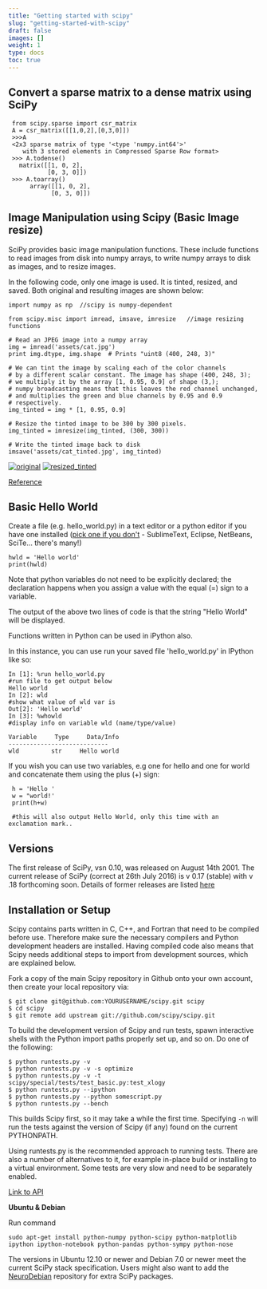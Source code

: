 ```yaml
---
title: "Getting started with scipy"
slug: "getting-started-with-scipy"
draft: false
images: []
weight: 1
type: docs
toc: true
---
```


## Convert a sparse matrix to a dense matrix using SciPy
     from scipy.sparse import csr_matrix
     A = csr_matrix([[1,0,2],[0,3,0]])
     >>>A
     <2x3 sparse matrix of type '<type 'numpy.int64'>'
        with 3 stored elements in Compressed Sparse Row format>
     >>> A.todense()
       matrix([[1, 0, 2],
               [0, 3, 0]])
     >>> A.toarray()
          array([[1, 0, 2],
                [0, 3, 0]])



## Image Manipulation using Scipy (Basic Image resize)
SciPy provides basic image manipulation functions. These include functions to read images from disk into numpy arrays, to write numpy arrays to disk as images, and to resize images.

In the following code, only one image is used. It is tinted, resized, and saved. Both original and resulting images are shown below:  

    import numpy as np  //scipy is numpy-dependent

    from scipy.misc import imread, imsave, imresize   //image resizing functions
    
    # Read an JPEG image into a numpy array
    img = imread('assets/cat.jpg')
    print img.dtype, img.shape  # Prints "uint8 (400, 248, 3)"
    
    # We can tint the image by scaling each of the color channels
    # by a different scalar constant. The image has shape (400, 248, 3);
    # we multiply it by the array [1, 0.95, 0.9] of shape (3,);
    # numpy broadcasting means that this leaves the red channel unchanged,
    # and multiplies the green and blue channels by 0.95 and 0.9
    # respectively.
    img_tinted = img * [1, 0.95, 0.9]
    
    # Resize the tinted image to be 300 by 300 pixels.
    img_tinted = imresize(img_tinted, (300, 300))
    
    # Write the tinted image back to disk
    imsave('assets/cat_tinted.jpg', img_tinted)


[![original][1]][1]  [![resized_tinted][2]][2]

[Reference][3]


  [1]: http://i.stack.imgur.com/K16nx.jpg
  [2]: http://i.stack.imgur.com/RP5UX.jpg
  [3]: http://cs231n.github.io/python-numpy-tutorial/#scipy

## Basic Hello World
Create a file (e.g. hello_world.py) in a text editor or a python editor if you have one installed ([pick one if you don't][1] - SublimeText, Eclipse, NetBeans, SciTe... there's many!)

    hwld = 'Hello world'
    print(hwld)

Note that python variables do not need to be explicitly declared; the declaration happens when you assign a value with the equal (=) sign to a variable. 

The output of the above two lines of code is that the string "Hello World" will be displayed.

Functions written in Python can be used in iPython also.

In this instance, you can use run your saved file 'hello_world.py' in IPython like so:

    In [1]: %run hello_world.py  
    #run file to get output below
    Hello world
    In [2]: wld   
    #show what value of wld var is
    Out[2]: 'Hello world'
    In [3]: %whowld  
    #display info on variable wld (name/type/value)
    
    Variable     Type     Data/Info
    ----------------------------
    wld         str     Hello world

If you wish you can use two variables, e.g one for hello and one for world and concatenate them using the plus (+) sign:

     h = 'Hello '
     w = "world!'
     print(h+w)

     #this will also output Hello World, only this time with an exclamation mark..


   

  [1]: https://wiki.python.org/moin/PythonEditors

## Versions
The first release of SciPy, vsn 0.10, was released on August 14th 2001. The current release of SciPy (correct at 26th July 2016) is v 0.17 (stable) with v .18 forthcoming soon. Details of former releases are listed [here][1]


  [1]: https://github.com/scipy/scipy/releases

## Installation or Setup
Scipy contains parts written in C, C++, and Fortran that need to be compiled before use. Therefore make sure the necessary compilers and Python development headers are installed. Having compiled code also means that Scipy needs additional steps to import from development sources, which are explained below.

Fork a copy of the main Scipy repository in Github onto your own account, then create your local repository via:

    $ git clone git@github.com:YOURUSERNAME/scipy.git scipy
    $ cd scipy
    $ git remote add upstream git://github.com/scipy/scipy.git

To build the development version of Scipy and run tests, spawn interactive shells with the Python import paths properly set up, and so on. Do one of the following:

    $ python runtests.py -v
    $ python runtests.py -v -s optimize
    $ python runtests.py -v -t scipy/special/tests/test_basic.py:test_xlogy
    $ python runtests.py --ipython
    $ python runtests.py --python somescript.py
    $ python runtests.py --bench

This builds Scipy first, so it may take a while the first time. Specifying `-n` will run the tests against the version of Scipy (if any) found on the current PYTHONPATH.

Using runtests.py is the recommended approach to running tests. There are also a number of alternatives to it, for example in-place build or installing to a virtual environment. Some tests are very slow and need to be separately enabled.

[Link to API][1]

**Ubuntu & Debian**

Run command

    sudo apt-get install python-numpy python-scipy python-matplotlib ipython ipython-notebook python-pandas python-sympy python-nose

The versions in Ubuntu 12.10 or newer and Debian 7.0 or newer meet the current SciPy stack specification. Users might also want to add the [NeuroDebian][2] repository for extra SciPy packages.


  [1]: https://docs.scipy.org/doc/scipy/reference/api.html
  [2]: http://neuro.debian.net/

